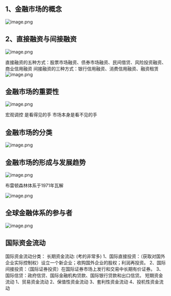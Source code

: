 
## 1、金融市场的概念
![image.png](https://gitee.com/hxc8/images10/raw/master/img/202411191554539.png)

## 2、直接融资与间接融资
![image.png](https://gitee.com/hxc8/images10/raw/master/img/202411191556353.png)

直接融资的五种方式：股票市场融资、债券市场融资、民间借贷、风险投资融资、商业信用融资
间接融资的三种方式：银行信用融资、消费信用融资、融资租赁
![image.png](https://gitee.com/hxc8/images10/raw/master/img/202411191559250.png)

## 金融市场的重要性
![image.png](https://gitee.com/hxc8/images10/raw/master/img/202411191602039.png)

宏观调控 是看得见的手
市场本身是看不见的手

## 金融市场的分类
![image.png](https://gitee.com/hxc8/images10/raw/master/img/202411191604310.png)

## 金融市场的形成与发展趋势

![image.png](https://gitee.com/hxc8/images10/raw/master/img/202411191605409.png)

布雷顿森林体系于1971年瓦解

![image.png](https://gitee.com/hxc8/images10/raw/master/img/202411191606770.png)

## 全球金融体系的参与者
![image.png](https://gitee.com/hxc8/images10/raw/master/img/202411191650860.png)

## 国际资金流动

国际资金流动分类：
长期资金流动:  (考的非常多)
1、国际直接投资：（获取对国外企业实际控制权）设立一个新企业；收购国外企业的股权；利润再投资。
2、国际间接投资：（国际证券投资）在国际证券市场上发行和交易中长期有价证券。
3、国际信贷：政府信贷、国际金融机构贷款、国际银行贷款和出口信贷。 
短期资金流动
1、贸易资金流动
2、保值性资金流动
3、套利性资金流动
4、投机性资金流动